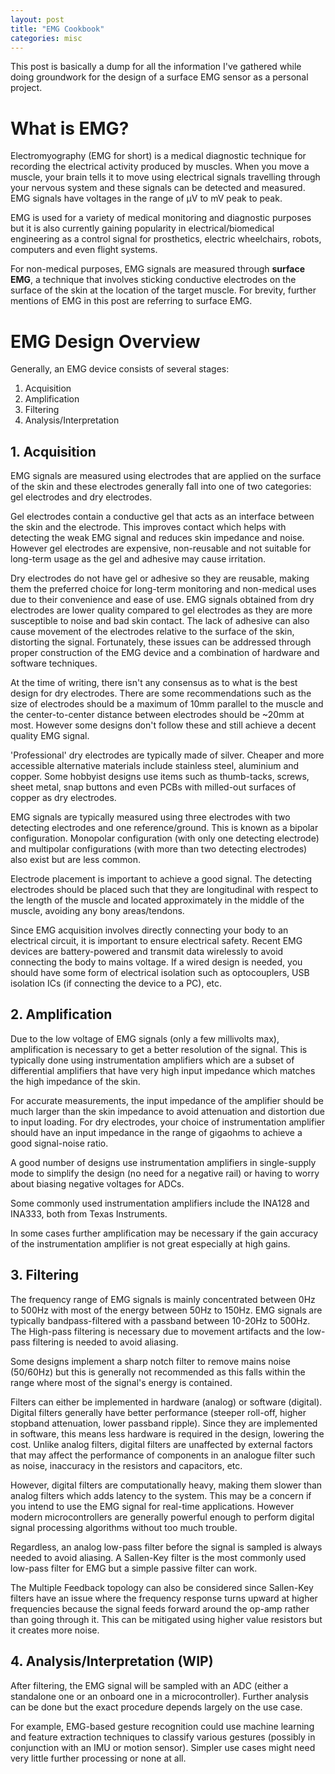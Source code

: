 ```yaml
---
layout: post
title: "EMG Cookbook"
categories: misc
---
```


This post is basically a dump for all the information I've gathered while doing groundwork for the design of a surface EMG sensor as a personal project. 

# What is EMG?
Electromyography (EMG for short) is a medical diagnostic technique for recording the electrical activity produced by muscles. When you move a muscle, your brain tells it to move using electrical signals travelling through your nervous system and these signals can be detected and measured. EMG signals have voltages in the range of μV to mV peak to peak.

EMG is used for a variety of medical monitoring and diagnostic purposes but it is also currently gaining popularity in electrical/biomedical engineering as a control signal for prosthetics, electric wheelchairs, robots, computers and even flight systems. 

For non-medical purposes, EMG signals are measured through **surface EMG**, a technique that involves sticking conductive electrodes on the surface of the skin at the location of the target muscle. For brevity, further mentions of EMG in this post are referring to surface EMG. 

# EMG Design Overview
Generally, an EMG device consists of several stages: 
1. Acquisition
2. Amplification
3. Filtering
4. Analysis/Interpretation

## 1. Acquisition
EMG signals are measured using electrodes that are applied on the surface of the skin and these electrodes generally fall into one of two categories: gel electrodes and dry electrodes. 

Gel electrodes contain a conductive gel that acts as an interface between the skin and the electrode. This improves contact which helps with detecting the weak EMG signal and reduces skin impedance and noise. However gel electrodes are expensive, non-reusable and not suitable for long-term usage as the gel and adhesive may cause irritation.  

Dry electrodes do not have gel or adhesive so they are reusable, making them the preferred choice for long-term monitoring and non-medical uses due to their convenience and ease of use. EMG signals obtained from dry electrodes are lower quality compared to gel electrodes as they are more susceptible to noise and bad skin contact. The lack of adhesive can also cause movement of the electrodes relative to the surface of the skin, distorting the signal. Fortunately, these issues can be addressed through proper construction of the EMG device and a combination of hardware and software techniques. 

At the time of writing, there isn't any consensus as to what is the best design for dry electrodes. There are some recommendations such as the size of electrodes should be a maximum of 10mm parallel to the muscle and the center-to-center distance between electrodes should be ~20mm at most. However some designs don't follow these and still achieve a decent quality EMG signal. 

'Professional' dry electrodes are typically made of silver. Cheaper and more accessible alternative materials include stainless steel, aluminium and copper. Some hobbyist designs use items such as thumb-tacks, screws, sheet metal, snap buttons and even PCBs with milled-out surfaces of copper as dry electrodes. 

EMG signals are typically measured using three electrodes with two detecting electrodes and one reference/ground. This is known as a bipolar configuration. Monopolar configuration (with only one detecting electrode) and multipolar configurations (with more than two detecting electrodes) also exist but are less common. 

Electrode placement is important to achieve a good signal. The detecting electrodes should be placed such that they are longitudinal with respect to the length of the muscle and located approximately in the middle of the muscle, avoiding any bony areas/tendons. 

Since EMG acquisition involves directly connecting your body to an electrical circuit, it is important to ensure electrical safety. Recent EMG devices are battery-powered and transmit data wirelessly to avoid connecting the body to mains voltage. If a wired design is needed, you should have some form of electrical isolation such as optocouplers, USB isolation ICs (if connecting the device to a PC), etc.  

## 2. Amplification
Due to the low voltage of EMG signals (only a few millivolts max), amplification is necessary to get a better resolution of the signal. This is typically done using instrumentation amplifiers which are a subset of differential amplifiers that have very high input impedance which matches the high impedance of the skin. 

For accurate measurements, the input impedance of the amplifier should be much larger than the skin impedance to avoid attenuation and distortion due to input loading. For dry electrodes, your choice of instrumentation amplifier should have an input impedance in the range of gigaohms to achieve a good signal-noise ratio. 

A good number of designs use instrumentation amplifiers in single-supply mode to simplify the design (no need for a negative rail) or having to worry about biasing negative voltages for ADCs. 

Some commonly used instrumentation amplifiers include the INA128 and INA333, both from Texas Instruments.

In some cases further amplification may be necessary if the gain accuracy of the instrumentation amplifier is not great especially at high gains. 

## 3. Filtering
The frequency range of EMG signals is mainly concentrated between 0Hz to 500Hz with most of the energy between 50Hz to 150Hz. EMG signals are typically bandpass-filtered with a passband between 10-20Hz to 500Hz. The High-pass filtering is necessary due to movement artifacts and the low-pass filtering is needed to avoid aliasing. 

Some designs implement a sharp notch filter to remove mains noise (50/60Hz) but this is generally not recommended as this falls within the range where most of the signal's energy is contained.

Filters can either be implemented in hardware (analog) or software (digital). Digital filters generally have better performance (steeper roll-off, higher stopband attenuation, lower passband ripple). Since they are implemented in software, this means less hardware is required in the design, lowering the cost. Unlike analog filters, digital filters are unaffected by external factors that may affect the performance of components in an analogue filter such as noise, inaccuracy in the resistors and capacitors, etc. 

However, digital filters are computationally heavy, making them slower than analog filters which adds latency to the system. This may be a concern if you intend to use the EMG signal for real-time applications. However modern microcontrollers are generally powerful enough to perform digital signal processing algorithms without too much trouble.  

Regardless, an analog low-pass filter before the signal is sampled is always needed to avoid aliasing. A Sallen-Key filter is the most commonly used low-pass filter for EMG but a simple passive filter can work. 

The Multiple Feedback topology can also be considered since Sallen-Key filters have an issue where the frequency response turns upward at higher frequencies because the signal feeds forward around the op-amp rather than going through it. This can be mitigated using higher value resistors but it creates more noise.


## 4. Analysis/Interpretation (WIP)
After filtering, the EMG signal will be sampled with an ADC (either a standalone one or an onboard one in a microcontroller). Further analysis can be done but the exact procedure depends largely on the use case. 

For example, EMG-based gesture recognition could use machine learning and feature extraction techniques to classify various gestures (possibly in conjunction with an IMU or motion sensor). Simpler use cases might need very little further processing or none at all. 
